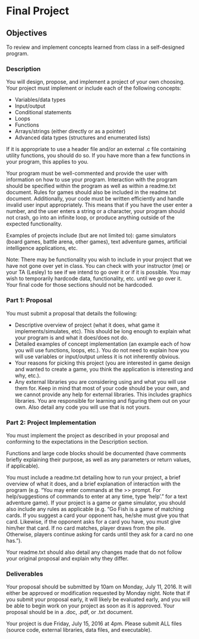 # Final Project

## Objectives
To review and implement concepts learned from class in a self-designed program.

### Description
You will design, propose, and implement a project of your own choosing.  Your project must implement or include each of the following concepts:
  - Variables/data types
  - Input/output
  - Conditional statements
  - Loops
  - Functions
  - Arrays/strings (either directly or as a pointer)
  - Advanced data types (structures and enumerated lists) <br>

If it is appropriate to use a header file and/or an external .c file containing utility functions, you should do so.  If you have more than a few functions in your program, this applies to you.

Your program must be well-commented and provide the user with information on how to use your program.  Interaction with the program should be specified within the program as well as within a readme.txt document.  Rules for games should also be included in the readme.txt document.
Additionally, your code must be written efficiently and handle invalid user input appropriately.  This means that if you have the user enter a number, and the user enters a string or a character, your program should not crash, go into an infinite loop, or produce anything outside of the expected functionality.

Examples of projects include (but are not limited to): game simulators (board games, battle arena, other games), text adventure games, artificial intelligence applications, etc.  

Note:  There may be functionality you wish to include in your project that we have not gone over yet in class.  You can check with your instructor (me) or your TA (Lesley) to see if we intend to go over it or if it is possible.  You may wish to temporarily hardcode data, functionality, etc. until we go over it.  Your final code for those sections should not be hardcoded.

### Part 1: Proposal
You must submit a proposal that details the following:
  - Descriptive overview of project (what it does, what game it implements/simulates, etc).  This should be long enough to explain what your program is and what it does/does not do.
  - Detailed examples of concept implementation (an example each of how you will use functions, loops, etc.).  You do not need to explain how you will use variables or input/output unless it is not inherently obvious.
  - Your reasons for picking this project (you are interested in game design and wanted to create a game, you think the application is interesting and why, etc.).
  - Any external libraries you are considering using and what you will use them for.  Keep in mind that most of your code should be your own, and we cannot provide any help for external libraries.  This includes graphics libraries.  You are responsible for learning and figuring them out on your own.  Also detail any code you will use that is not yours.

### Part 2: Project Implementation
You must implement the project as described in your proposal and conforming to the expectations in the Description section.  

Functions and large code blocks should be documented (have comments briefly explaining their purpose, as well as any parameters or return values, if applicable).

You must include a readme.txt detailing how to run your project, a brief overview of what it does, and a brief explanation of interaction with the program (e.g. “You may enter commands at the >> prompt.  For help/suggestions of commands to enter at any time, type ‘help’.” for a text adventure game).  If your project is a game or game simulator, you should also include any rules as applicable (e.g. “Go Fish is a game of matching cards.  If you suggest a card your opponent has, he/she must give you that card.  Likewise, if the opponent asks for a card you have, you must give him/her that card.  If no card matches, player draws from the pile.  Otherwise, players continue asking for cards until they ask for a card no one has.”).

Your readme.txt should also detail any changes made that do not follow your original proposal and explain why they differ.


### Deliverables
Your proposal should be submitted by 10am on Monday, July 11, 2016.  It will either be approved or modification requested by Monday night.  Note that if you submit your proposal early, it will likely be evaluated early, and you will be able to begin work on your project as soon as it is approved.  Your proposal should be in a .doc, .pdf, or .txt document.

Your project is due Friday, July 15, 2016 at 4pm.  Please submit ALL files (source code, external libraries, data files, and executable).

